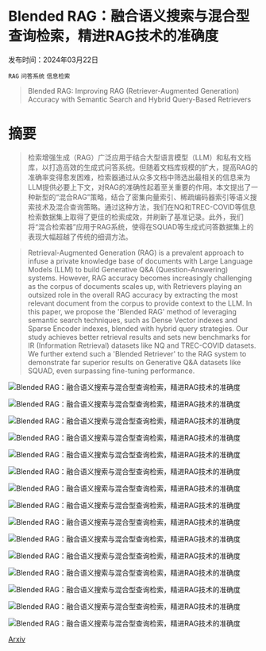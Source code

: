 # Blended RAG：融合语义搜索与混合型查询检索，精进RAG技术的准确度

发布时间：2024年03月22日

`RAG` `问答系统` `信息检索`

> Blended RAG: Improving RAG (Retriever-Augmented Generation) Accuracy with Semantic Search and Hybrid Query-Based Retrievers

# 摘要

> 检索增强生成（RAG）广泛应用于结合大型语言模型（LLM）和私有文档库，以打造高效的生成式问答系统。但随着文档库规模的扩大，提高RAG的准确率变得愈发困难，检索器通过从众多文档中筛选出最相关的信息来为LLM提供必要上下文，对RAG的准确性起着至关重要的作用。本文提出了一种新型的“混合RAG”策略，结合了密集向量索引、稀疏编码器索引等语义搜索技术及混合查询策略。通过这种方法，我们在NQ和TREC-COVID等信息检索数据集上取得了更佳的检索成效，并刷新了基准记录。此外，我们将“混合检索器”应用于RAG系统，使得在SQUAD等生成式问答数据集上的表现大幅超越了传统的细调方法。

> Retrieval-Augmented Generation (RAG) is a prevalent approach to infuse a private knowledge base of documents with Large Language Models (LLM) to build Generative Q\&A (Question-Answering) systems. However, RAG accuracy becomes increasingly challenging as the corpus of documents scales up, with Retrievers playing an outsized role in the overall RAG accuracy by extracting the most relevant document from the corpus to provide context to the LLM. In this paper, we propose the 'Blended RAG' method of leveraging semantic search techniques, such as Dense Vector indexes and Sparse Encoder indexes, blended with hybrid query strategies. Our study achieves better retrieval results and sets new benchmarks for IR (Information Retrieval) datasets like NQ and TREC-COVID datasets. We further extend such a 'Blended Retriever' to the RAG system to demonstrate far superior results on Generative Q\&A datasets like SQUAD, even surpassing fine-tuning performance.

![Blended RAG：融合语义搜索与混合型查询检索，精进RAG技术的准确度](../../../paper_images/2404.07220/image1.png)

![Blended RAG：融合语义搜索与混合型查询检索，精进RAG技术的准确度](../../../paper_images/2404.07220/image2.png)

![Blended RAG：融合语义搜索与混合型查询检索，精进RAG技术的准确度](../../../paper_images/2404.07220/image3.png)

![Blended RAG：融合语义搜索与混合型查询检索，精进RAG技术的准确度](../../../paper_images/2404.07220/image4.png)

![Blended RAG：融合语义搜索与混合型查询检索，精进RAG技术的准确度](../../../paper_images/2404.07220/image5.png)

![Blended RAG：融合语义搜索与混合型查询检索，精进RAG技术的准确度](../../../paper_images/2404.07220/image6.png)

![Blended RAG：融合语义搜索与混合型查询检索，精进RAG技术的准确度](../../../paper_images/2404.07220/image7.png)

![Blended RAG：融合语义搜索与混合型查询检索，精进RAG技术的准确度](../../../paper_images/2404.07220/image9.png)

![Blended RAG：融合语义搜索与混合型查询检索，精进RAG技术的准确度](../../../paper_images/2404.07220/image12.png)

![Blended RAG：融合语义搜索与混合型查询检索，精进RAG技术的准确度](../../../paper_images/2404.07220/image2.png)

![Blended RAG：融合语义搜索与混合型查询检索，精进RAG技术的准确度](../../../paper_images/2404.07220/image3.png)

![Blended RAG：融合语义搜索与混合型查询检索，精进RAG技术的准确度](../../../paper_images/2404.07220/image4.png)

![Blended RAG：融合语义搜索与混合型查询检索，精进RAG技术的准确度](../../../paper_images/2404.07220/image5.png)

![Blended RAG：融合语义搜索与混合型查询检索，精进RAG技术的准确度](../../../paper_images/2404.07220/image10.png)

![Blended RAG：融合语义搜索与混合型查询检索，精进RAG技术的准确度](../../../paper_images/2404.07220/image11.png)

[Arxiv](https://arxiv.org/abs/2404.07220)